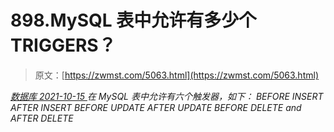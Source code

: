 <!--yml
category: 未分类
date: 0001-01-01 00:00:00
-->

# 898.MySQL 表中允许有多少个 TRIGGERS？

> 原文：[https://zwmst.com/5063.html](https://zwmst.com/5063.html)

   [ *数据库* ](https://zwmst.com/%e6%95%b0%e6%8d%ae%e5%ba%93)*[ <time datetime="2021-10-16T02:27:42+08:00"> 2021-10-15 </time> ](https://zwmst.com/5063.html)  在 MySQL 表中允许有六个触发器，如下：
BEFORE INSERT
AFTER INSERT
BEFORE UPDATE
AFTER UPDATE
BEFORE DELETE and
AFTER DELETE*